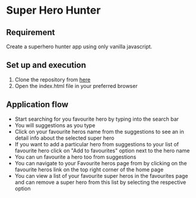 # Super Hero Hunter

## Requirement
Create a superhero hunter app using only vanilla javascript.

## Set up and execution  
  1. Clone the repository from [here](https://github.com/arunsridher/arunsridher.github.io.superhero)
  2. Open the index.html file in your preferred browser

## Application flow
  * Start searching for you favourite hero by typing into the search bar
  * You will suggestions as you type
  * Click on your favourite heros name from the suggestions to see an in detail info about the selected super hero
  * If you want to add a particular hero from suggestions to your list of favourite hero click on "Add to favourites" option next to the hero name
  * You can un favourite a hero too from suggestions
  * You can navigate to your Favourite heros page from by clicking on the favourite heros link on the top right corner of the home page 
  * You can view a list of your favourite super heros in the favourites page and can remove a super hero from this list by selecting the respective option




